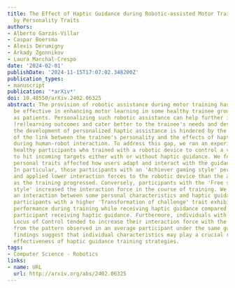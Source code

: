```yaml
---
title: The Effect of Haptic Guidance during Robotic-assisted Motor Training is Modulated
  by Personality Traits
authors:
- Alberto Garzás-Villar
- Caspar Boersma
- Alexis Derumigny
- Arkady Zgonnikov
- Laura Marchal-Crespo
date: '2024-02-01'
publishDate: '2024-11-15T17:07:02.348200Z'
publication_types:
- manuscript
publication: '*arXiv*'
doi: 10.48550/arXiv.2402.06325
abstract: The provision of robotic assistance during motor training has proven to
  be effective in enhancing motor learning in some healthy trainee groups as well
  as patients. Personalizing such robotic assistance can help further improve motor
  (re)learning outcomes and cater better to the trainee's needs and desires. However,
  the development of personalized haptic assistance is hindered by the lack of understanding
  of the link between the trainee's personality and the effects of haptic guidance
  during human-robot interaction. To address this gap, we ran an experiment with 42
  healthy participants who trained with a robotic device to control a virtual pendulum
  to hit incoming targets either with or without haptic guidance. We found that certain
  personal traits affected how users adapt and interact with the guidance during training.
  In particular, those participants with an 'Achiever gaming style' performed better
  and applied lower interaction forces to the robotic device than the average participant
  as the training progressed. Conversely, participants with the 'Free spirit game
  style' increased the interaction force in the course of training. We also found
  an interaction between some personal characteristics and haptic guidance. Specifically,
  participants with a higher 'Transformation of challenge' trait exhibited poorer
  performance during training while receiving haptic guidance compared to an average
  participant receiving haptic guidance. Furthermore, individuals with an external
  Locus of Control tended to increase their interaction force with the device, deviating
  from the pattern observed in an average participant under the same guidance. These
  findings suggest that individual characteristics may play a crucial role in the
  effectiveness of haptic guidance training strategies.
tags:
- Computer Science - Robotics
links:
- name: URL
  url: http://arxiv.org/abs/2402.06325
---
```

